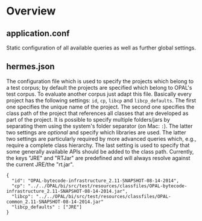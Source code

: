 # Overview

## application.conf
Static configuration of all available queries as well as further global settings.

## hermes.json
The configuration file which is used to specify the projects which belong to a test corpus; by default the projects are specified which belong to OPAL's test corpus. To evaluate another corpus just adapt this file. Basically every project has the following settings: `id`, `cp`, `libcp` and `libcp_defaults`. The first one specifies the unique name of the project. The second one specifies the class path of the project that references all classes that are developed as part of the project. It is possible to specify multiple folders/jars by separating them using the system's folder separator (on Mac: `:`). The latter two settings are *optional* and specify which libraries are used. The latter two settings are particularly required by more advanced queries which, e.g., require a complete class hierarchy. The last setting is used to specify that some generally available APIs should be added to the class path. Currently, the keys "JRE" and "RTJar" are predefined and will always resolve against the current JRE/the "rt.jar".

    {
      "id": "OPAL-bytecode-infrastructure_2.11-SNAPSHOT-08-14-2014",
      "cp": "../../OPAL/bi/src/test/resources/classfiles/OPAL-bytecode-infrastructure_2.11-SNAPSHOT-08-14-2014.jar",
      "libcp": "../../OPAL/bi/src/test/resources/classfiles/OPAL-common_2.11-SNAPSHOT-08-14-2014.jar"
      "libcp_defaults" : ["JRE"]
    }
